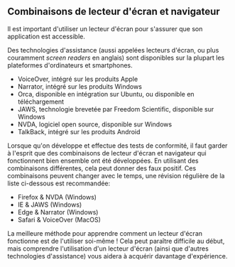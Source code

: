 ## Combinaisons de lecteur d'écran et navigateur

Il est important d'utiliser un lecteur d'écran pour s'assurer que son application est accessible.

Des technologies d'assistance (aussi appelées lecteurs d'écran, ou plus couramment <span lang="en">_screen readers_</span> en anglais) sont disponibles sur la plupart les plateformes d'ordinateurs et smartphones.

- VoiceOver, intégré sur les produits Apple
- Narrator, intégré sur les produits Windows
- Orca, disponible en intégration sur Ubuntu, ou disponible en téléchargement
- <!-- spell ignore --> JAWS, technologie brevetée par Freedom Scientific, disponible sur Windows
- NVDA, logiciel open source, disponible sur Windows
- TalkBack, intégré sur les produits Android

Lorsque qu'on développe et effectue des tests de conformité, il faut garder à l'esprit que des combinaisons de lecteur d'écran et navigateur qui fonctionnent bien ensemble ont été développées. En utilisant des combinaisons différentes, cela peut donner des faux positif. Ces combinaisons peuvent changer avec le temps, une révision régulière de la liste ci-dessous est recommandée:

- Firefox & NVDA (Windows)
- IE & JAWS (Windows)
- Edge & Narrator (Windows)
- Safari & VoiceOver (MacOS)

La meilleure méthode pour apprendre comment un lecteur d'écran fonctionne est de l'utiliser soi-même ! Cela peut paraître difficile au début, mais comprendre l'utilisation d'un lecteur d'écran (ainsi que d'autres technologies d'assistance) vous aidera à acquérir davantage d'expérience.
